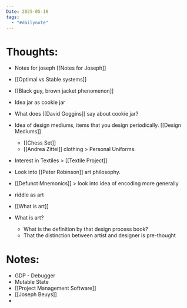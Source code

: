 ```yaml
---
Date: 2025-05-18
tags:
  - "#dailynote"
---
```

# Thoughts:
- Notes for joseph [[Notes for Joseph]]

- [[Optimal vs Stable systems]]

- [[Black guy, brown jacket phenomenon]]

- Idea jar as cookie jar
- What does [[David Goggins]] say about cookie jar?

- Idea of design mediums, items that you design periodically. [[Design Mediums]]
	- [[Chess Set]]
	- [[Andrea Zittel]] clothing > Personal Uniforms.

- Interest in Textiles > [[Textile Project]]
- Look into [[Peter Robinson]] art philosophy.
- [[Defunct Mnemonics]] > look into idea of encoding more generally
- riddle as art
- [[What is art]]


- What is art?
	- What is the definition by that design process book?
	- That the distinction between artist and designer is pre-thought



# Notes:
- GDP  - Debugger
- Mutable State
- [[Project Management Software]]
- [[Joseph Beuys]]
- 